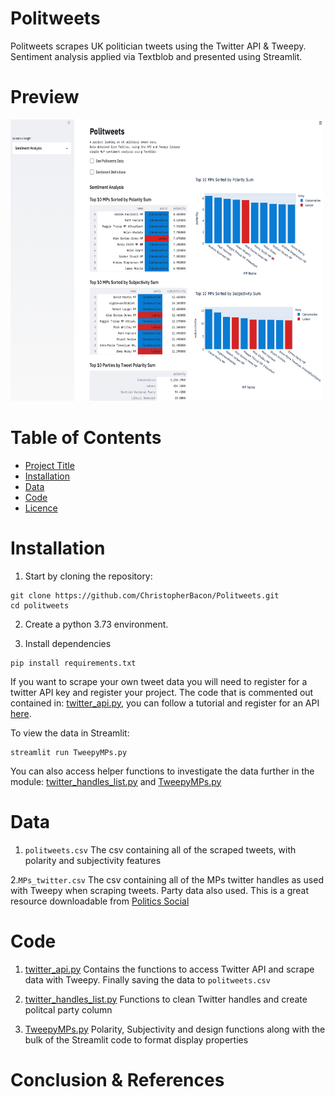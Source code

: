 # Politweets
Politweets scrapes UK politician tweets using the Twitter API &amp; Tweepy. Sentiment analysis applied via Textblob and presented using Streamlit.

# Preview

<img src="politweets_screen.png" width="500" height="450">

# Table of Contents

- [Project Title](#Politweets)
- [Installation](#Installation)
- [Data](#Data)
- [Code](#Code)
- [Licence](#Licence)

# Installation

1. Start by cloning the repository:
```
git clone https://github.com/ChristopherBacon/Politweets.git
cd politweets
```
2. Create a python 3.73 environment.

3. Install dependencies

```
pip install requirements.txt
```
If you want to scrape your own tweet data you will need to register for a twitter API key and register your project. The code that is commented out contained in: [twitter_api.py](twitter_api.py), you can follow a tutorial and register for an API [here](https://developer.twitter.com/en/docs/twitter-api/tutorials).

To view the data in Streamlit:
```
streamlit run TweepyMPs.py
```
You can also access helper functions to investigate the data further in the module: [twitter_handles_list.py](twitter_handles_list.py) and [TweepyMPs.py](TweepyMPs.py)

# Data

1. ```politweets.csv``` The csv containing all of the scraped tweets, with polarity and subjectivity features

2.```MPs_twitter.csv``` The csv containing all of the MPs twitter handles as used with Tweepy when scraping tweets. Party data also used. This is a great resource downloadable from [Politics Social](https://www.politics-social.com)

# Code

1. [twitter_api.py](twitter_api.py) Contains the functions to access Twitter API and scrape data with Tweepy. Finally saving the data to ```politweets.csv```

2. [twitter_handles_list.py](twitter_handles_list.py) Functions to clean Twitter handles and create politcal party column

3. [TweepyMPs.py](TweepyMPs.py) Polarity, Subjectivity and design functions along with the bulk of the Streamlit code to format display properties

# Conclusion & References





